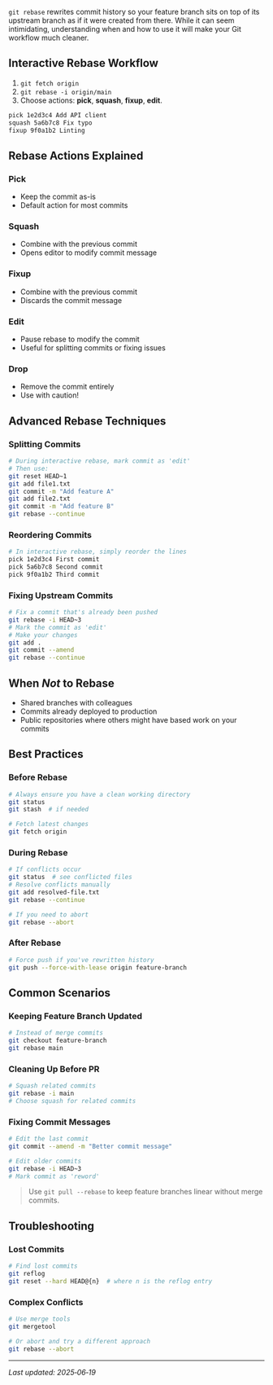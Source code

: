 `git rebase` rewrites commit history so your feature branch sits on top of its upstream branch as if it were created from there. While it can seem intimidating, understanding when and how to use it will make your Git workflow much cleaner.

## Interactive Rebase Workflow

1. `git fetch origin`
2. `git rebase -i origin/main`
3. Choose actions: **pick**, **squash**, **fixup**, **edit**.

```bash
pick 1e2d3c4 Add API client
squash 5a6b7c8 Fix typo
fixup 9f0a1b2 Linting
```

## Rebase Actions Explained

### Pick
- Keep the commit as-is
- Default action for most commits

### Squash
- Combine with the previous commit
- Opens editor to modify commit message

### Fixup
- Combine with the previous commit
- Discards the commit message

### Edit
- Pause rebase to modify the commit
- Useful for splitting commits or fixing issues

### Drop
- Remove the commit entirely
- Use with caution!

## Advanced Rebase Techniques

### Splitting Commits
```bash
# During interactive rebase, mark commit as 'edit'
# Then use:
git reset HEAD~1
git add file1.txt
git commit -m "Add feature A"
git add file2.txt
git commit -m "Add feature B"
git rebase --continue
```

### Reordering Commits
```bash
# In interactive rebase, simply reorder the lines
pick 1e2d3c4 First commit
pick 5a6b7c8 Second commit
pick 9f0a1b2 Third commit
```

### Fixing Upstream Commits
```bash
# Fix a commit that's already been pushed
git rebase -i HEAD~3
# Mark the commit as 'edit'
# Make your changes
git add .
git commit --amend
git rebase --continue
```

## When *Not* to Rebase

- Shared branches with colleagues
- Commits already deployed to production
- Public repositories where others might have based work on your commits

## Best Practices

### Before Rebase
```bash
# Always ensure you have a clean working directory
git status
git stash  # if needed

# Fetch latest changes
git fetch origin
```

### During Rebase
```bash
# If conflicts occur
git status  # see conflicted files
# Resolve conflicts manually
git add resolved-file.txt
git rebase --continue

# If you need to abort
git rebase --abort
```

### After Rebase
```bash
# Force push if you've rewritten history
git push --force-with-lease origin feature-branch
```

## Common Scenarios

### Keeping Feature Branch Updated
```bash
# Instead of merge commits
git checkout feature-branch
git rebase main
```

### Cleaning Up Before PR
```bash
# Squash related commits
git rebase -i main
# Choose squash for related commits
```

### Fixing Commit Messages
```bash
# Edit the last commit
git commit --amend -m "Better commit message"

# Edit older commits
git rebase -i HEAD~3
# Mark commit as 'reword'
```

> Use `git pull --rebase` to keep feature branches linear without merge commits.

## Troubleshooting

### Lost Commits
```bash
# Find lost commits
git reflog
git reset --hard HEAD@{n}  # where n is the reflog entry
```

### Complex Conflicts
```bash
# Use merge tools
git mergetool

# Or abort and try a different approach
git rebase --abort
```

---

_Last updated: 2025‑06‑19_
